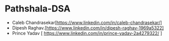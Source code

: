 # Pathshala-DSA

- Caleb Chandrasekar[https://www.linkedin.com/in/caleb-chandrasekar/]
- Dipesh Raghav.[https://www.linkedin.com/in/dipesh-raghav-1969a5322]
- Prince Yadav  [ https://www.linkedin.com/in/prince-yadav-2a4279322/ ] 

